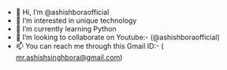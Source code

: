- 👋 Hi, I’m @ashishboraofficial
- 👀 I’m interested in unique technology
- 🌱 I’m currently learning Python
- 💞️ I’m looking to collaborate on Youtube:- (@ashishboraofficial)
- 📫 You can reach me through this Gmail ID:- ( mr.ashishsinghbora@gmail.com)


